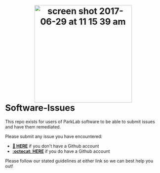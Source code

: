 # <div align="center"><img width="315" alt="screen shot 2017-06-29 at 11 15 39 am" src="https://user-images.githubusercontent.com/5629547/27695272-6b0855d0-5cbc-11e7-9d94-56e75c4c3316.png"></div> Software-Issues
This repo exists for users of ParkLab software to be able to submit issues and have them remediated.

Please submit any issue you have encountered:
- [<b>📝 HERE</b>](https://gitreports.com/issue/parklab/Software-Issues?email_public=on) if you don't have a Github account
- [<b>:octocat: HERE</b>](https://github.com/parklab/Software-Issues/issues/new) if you do have a Github account

Please follow our stated guidelines at either link so we can best help you out!
